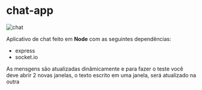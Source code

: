 # chat-app

![chat](https://user-images.githubusercontent.com/84200694/148663755-61c7294d-3448-4e25-9a49-6ccc477e9ac7.gif)

<p>Aplicativo de chat feito em <strong>Node</strong> com as seguintes dependências:</p>
<ul>
<li>express</li>
<li>socket.io</li>
</ul>

<p>As mensgens são atualizadas dinâmicamente e para fazer o teste você deve abrir 2 novas janelas, o texto escrito em uma janela, será atualizado na outra</p>

